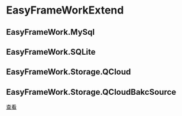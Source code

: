 # EasyFrameWorkExtend

## EasyFrameWork.MySql
<connectionStrings>
 <add name="Easy" connectionString="Database='zkeacms';Data Source=localhost;User ID=root;Password=xxx;CharSet=utf8;" />
</connectionStrings>
<appSettings>
 <add key="DataBase" value="MySql" />
</appSettings>

## EasyFrameWork.SQLite
<connectionStrings>
 <add name="Easy" connectionString="App_Data\DataBase.sqlite3" />
</connectionStrings>
<appSettings>
 <add key="DataBase" value="SQLite" />
</appSettings>

## EasyFrameWork.Storage.QCloud
## EasyFrameWork.Storage.QCloudBakcSource
[查看](http://www.zkea.net/zkeacms/extend/detail?id=117)
